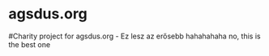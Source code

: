 # agsdus.org
#Charity project for agsdus.org - Ez lesz az erősebb hahahahaha
no, this is the best one
